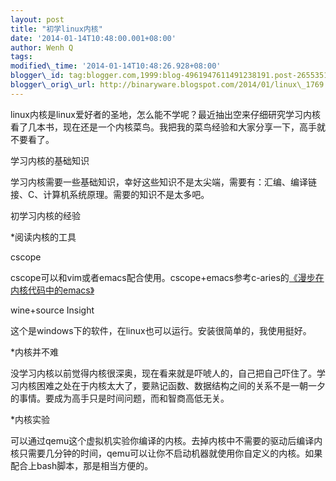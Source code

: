 ```yaml
--- 
layout: post 
title: "初学linux内核" 
date: '2014-01-14T10:48:00.001+08:00' 
author: Wenh Q
tags:
modified\_time: '2014-01-14T10:48:26.928+08:00' 
blogger\_id: tag:blogger.com,1999:blog-4961947611491238191.post-2655351470856714209
blogger\_orig\_url: http://binaryware.blogspot.com/2014/01/linux\_1769.html
---
```

linux内核是linux爱好者的圣地，怎么能不学呢？最近抽出空来仔细研究学习内核看了几本书，现在还是一个内核菜鸟。我把我的菜鸟经验和大家分享一下，高手就不要看了。



学习内核的基础知识



学习内核需要一些基础知识，幸好这些知识不是太尖端，需要有：汇编、编译链接、C、计算机系统原理。需要的知识不是太多吧。



初学习内核的经验






*阅读内核的工具



cscope



cscope可以和vim或者emacs配合使用。cscope+emacs参考c-aries的[《漫步在内核代码中的emacs》](http://www.linuxeden.com/html/softuse/20090802/67136.html)



wine+source Insight



这个是windows下的软件，在linux也可以运行。安装很简单的，我使用挺好。






*内核并不难



没学习内核以前觉得内核很深奥，现在看来就是吓唬人的，自己把自己吓住了。学习内核困难之处在于内核太大了，要熟记函数、数据结构之间的关系不是一朝一夕的事情。要成为高手只是时间问题，而和智商高低无关。




*内核实验



可以通过qemu这个虚拟机实验你编译的内核。去掉内核中不需要的驱动后编译内核只需要几分钟的时间，qemu可以让你不启动机器就使用你自定义的内核。如果配合上bash脚本，那是相当方便的。
